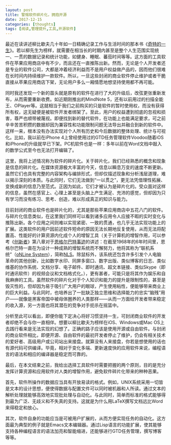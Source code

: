 ```yaml
---
layout: post
title: 警惕软件碎片化，拥抱开源
date: 2017-12-15
categories: [thoughts]
tags: [阅读,管理提升,工具,开源软件]
---
```


最近在读讲述柳比歇夫几十年如一日精确记录工作与生活时间的那本书《[奇特的一生](https://book.douban.com/subject/26829485/)》。若以柳先生为榜样，就需要在相当长的时期内甚至是整个人生范围实现统一、一贯的数据记录和统计功能，如健身、睡眠、蕃茄时间等等。这方面的工具软件在苹果应用商店中有不少，而且还在一直推陈出新。然而，无论是个人开发者还是专业的软件公司，大都是冲着经济利益而不是用户权益做产品的，因而他们很难在长时间内持续维护一款软件。所以，一旦这些封闭的商业软件停止维护或者干脆直接从苹果应用商店下架，无论用户多么一厢情愿地想坚持使用都不再可能。

同时我还发现一个新的苗头就是原有的软件在进行了大的升级后，改弦更张重新发布，从而需要重新收费。如近期刚推出的MindNote 5，还有以前用过的扫描全能王、OPlayer等。这就相当于我们之前购买的只是软件的暂时使用权，而没有获得所有权，这无疑便是被软件开发者绑架了。至此，用户的权益遭到彻底的忽视和损害，尊严也顺带被蔑视。即便找到新的替代软件，在功能上也能满足要求，可之前辛辛苦苦积攒的数据却因为兼容性和功能限制问题无法导出并融合到新的软件中。这样一来，根本没有办法实现对个人所有历史和今后数据的整体处理、统计与可视化。比如，我以前在iPhone 4上曾经使用过的GTD任务管理软件Voodoo随着iOS和iPhone的升级就早已下架。PC机软件也是一样：多年以前在Word文档中敲入的数学公式至今也无法打开编辑了。

这里，我将上述情况称为软件的碎片化。关于碎片化，我们已经熟悉的概念和现象是信息的碎片化。在媒体资源极大丰富的今天，信息以瞬息万变的速度不断更新。虽然它们也具有完整的内容架构与编排形式，但却仅描述现象和分析浅层道理，难以揭示深刻的本质。与此同时，它们无法做到“一以贯之”，更无法凭借理性拓展、变换成新的信息乃至范式。正因为如此，它们才被认为是碎片化的。受众面对这样的信息，虽然在感官上、心理上甚至是头脑上产生满足、充沛的感觉，但却因为只有学习而没有练习、思考、创造，难以形成真正的知识与能力。

目前封闭的商业软件也是碎片化的，尤其是那些苹果应用商店中五花八门的软件。与碎片化信息类似，在这里我们同样可以看到诸多应用令人应接不暇的实时变化与推陈出新。各个应用之间则难以实现紧密、一致的贯通，也几乎无法实现功能上的扩展。这类软件的用户因前述软件短命的原因无法长期地反复使用，从而无法将配置高、性能好的计算资源内化成个人的增智工具（关于计算机的增智作用，可以参考《[创新者](https://book.douban.com/subject/27009472/)》第八章对于[恩格尔巴特事迹](https://book.douban.com/annotation/48695180/)的讲述：在截至1968年的6年时间里，恩格尔巴特一直在为设计一种成熟的增智系统而不懈努力，他将其称为“联机系统”（[oNLine System](https://en.wikipedia.org/wiki/NLS_%28computer_system%29)），简称[NLS](https://en.wikipedia.org/wiki/NLS_%28computer_system%29)。除鼠标外，该系统还包含许多引发个人电脑革命的其他创新，比如数字水印、同屏多窗口、数字出版、类似博客的日志、类似维基的协作系统、文档分享、电子邮件、即时通讯、超文本链接、类似Skype（即时通讯软件）的视频会议和文档格式化。），更有甚者，可能只是将其作为娱乐和自我麻痹的工具。虽然软件的碎片化对于个人知识和能力的提升是限制性的，甚至是毁灭性的，但却因为易于吸引广大用户的眼球，产生使用粘性，便能够带来商业上的巨大利益。与此同时，也培养出了一批缺乏独立思维和选择能力的忠实“脑残”用户——就像是黑客帝国中被母体圈养的人类那样——从而一方面给开发者带来稳定的收入源，另一方面也将其潜在的竞争对手扼杀在摇篮中。

分析至此可以看出，即便你能下定决心将好习惯坚持一生，可封闭商业软件的开发者却绝不会与你一直相伴。想要以柳比歇夫为榜样在iOS、Windows或Mac OS上去践行看来是无法实现的幻想了。正确的路子应该是使用开源或自由软件。与封闭的商业软件相比，即便开源、自由软件的最初开发者停止了维护，仍会有相关技术的爱好者、高级用户或公司站出来接盘。就算没有人来接盘，你若是想使用的话也有源代码可供编译。毕竟，相对于变化多端、更新速度快的应用软件来说，编程语言的语法和相应的编译器是稳定而可靠的。

最后，在本文结束之前，我给出选择工具软件时需要把握的两个原则，目的是充分发挥计算资源和应用软件对人类的增智作用，避免软件碎片化带来的种种恶果。

首先，软件所操作的数据应当具有开放易读的格式。例如，UNIX系统采用一切皆是文本的设计思想，便使得数据与配置文件可以同时被机器和人所读。通过文本的解析处理就能够高效地实现批处理与自动化。与此同时，简单而标准的格式能够得到最为广泛、无歧义和不失真的支持。这就是为什么用LaTeX撰写文档远比Word来得稳定和放心。

其次，软件自身的功能应当是可被用户扩展的，从而方便实现任务的自动化。这方面最为典型的例子就是Emacs文本编辑器。通过Lisp语言的功能扩展，使其能够支持各种编程语言的语法加亮和智能缩进，还能够进行GTD任务管理，撰写博客等等。
